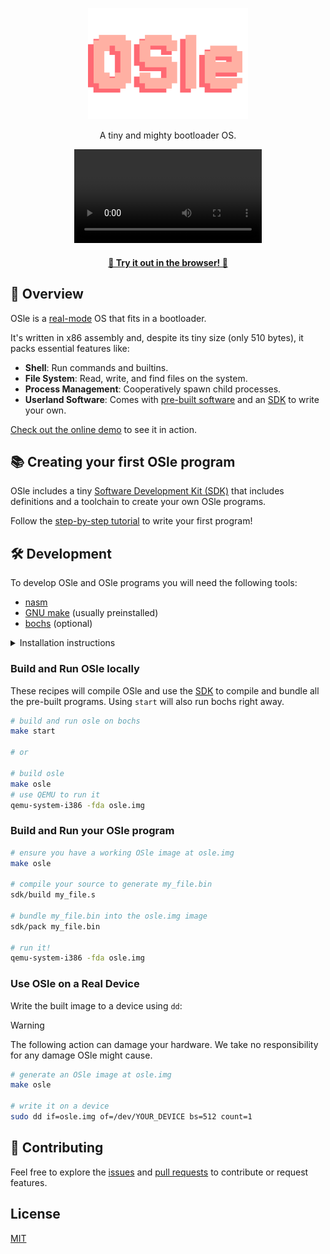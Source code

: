 <p align="center">
  <img width="256" src="./docs/logo.svg" alt="logo">
</p>

<p align="center">
A tiny and mighty bootloader OS.
</p>

<div align="center">
  <video src="https://github.com/user-attachments/assets/4dda88d2-e036-4e05-a864-1d5dc69f6fb0"></video>
</div>

<h4 align="center">
  <a href="https://shikaan.github.io/osle/">🚀 Try it out in the browser! 🚀</a>
</h4>


## 👀 Overview

OSle is a [real-mode](https://wiki.osdev.org/Real_Mode) OS that fits in a 
bootloader. 

It's written in x86 assembly and, despite its tiny size (only 510 bytes), it 
packs essential features like:

- **Shell**: Run commands and builtins.
- **File System**: Read, write, and find files on the system.
- **Process Management**: Cooperatively spawn child processes.
- **Userland Software**: Comes with [pre-built software](./bin/) and an 
[SDK](./sdk/) to write your own.

[Check out the online demo](https://shikaan.github.io/OSle) to see it in action.

## 📚 Creating your first OSle program

OSle includes a tiny [Software Development Kit (SDK)](./sdk/) that includes
definitions and a toolchain to create your own OSle programs.

Follow the [step-by-step tutorial](./tutorial/) to write your first program!

## 🛠️ Development

To develop OSle and OSle programs you will need the following tools:

- [nasm](https://www.nasm.us)
- [GNU make](https://www.gnu.org/software/make/) (usually preinstalled)
- [bochs](https://bochs.sourceforge.io) (optional)

<details>
<summary>Installation instructions</summary>

#### macOS

Install dependencies using Homebrew:

```sh
brew install nasm
brew install bochs
```

#### Linux

Install dependencies using your local package manager, e.g., on Debian:

```sh
apt install nasm bochs
```
</details>

### Build and Run OSle locally

These recipes will compile OSle and use the [SDK](./sdk/) to compile and bundle
all the pre-built programs. Using `start` will also run bochs right away.

```sh
# build and run osle on bochs
make start

# or

# build osle
make osle
# use QEMU to run it
qemu-system-i386 -fda osle.img
```

### Build and Run your OSle program

```sh
# ensure you have a working OSle image at osle.img
make osle

# compile your source to generate my_file.bin
sdk/build my_file.s

# bundle my_file.bin into the osle.img image
sdk/pack my_file.bin

# run it!
qemu-system-i386 -fda osle.img
```

### Use OSle on a Real Device

Write the built image to a device using `dd`:

> [!WARNING]  
> The following action can damage your hardware. We take no responsibility for
> any damage OSle might cause.

```sh
# generate an OSle image at osle.img
make osle

# write it on a device
sudo dd if=osle.img of=/dev/YOUR_DEVICE bs=512 count=1
```

## 🤝 Contributing

Feel free to explore the [issues](https://github.com/shikaan/osle/issues) and [pull requests](https://github.com/shikaan/osle/pulls) to contribute or request features.

## License

[MIT](./LICENSE)
